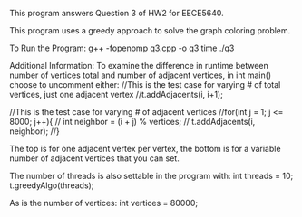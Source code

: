 This program answers Question 3 of HW2 for EECE5640.

This program uses a greedy approach to solve the graph coloring problem. 

To Run the Program:
g++ -fopenomp q3.cpp -o q3
time ./q3

Additional Information:
To examine the difference in runtime between number of vertices total and number of adjacent vertices, in int main() choose to uncomment either: 
 //This is the test case for varying # of total vertices, just one adjacent vertex
//t.addAdjacents(i, i+1);

//This is the test case for varying # of adjacent vertices
//for(int j = 1; j <= 8000; j++){
//      int neighbor = (i + j) % vertices;
//      t.addAdjacents(i, neighbor);
//}
        
The top is for one adjacent vertex per vertex, the bottom is for a variable number of adjacent vertices that you can set.

The number of threads is also settable in the program with:
int threads = 10;
t.greedyAlgo(threads);

As is the number of vertices:
int vertices = 80000;
